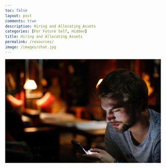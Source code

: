 ```yaml
---
toc: false
layout: post
comments: true
description: Hiring and Allocating Assets
categories: [For Future Self, Hidden]
title: Hiring and Allocating Assets
permalink: /resources/
image: /images/chat.jpg
---
```

![](/images/chat.jpg)
